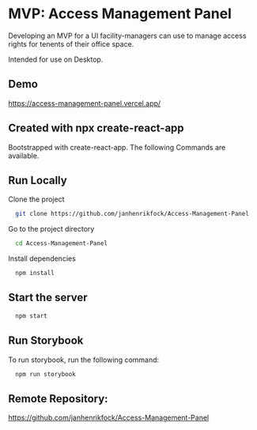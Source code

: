 # MVP: Access Management Panel

Developing an MVP for a UI facility-managers can use to manage access rights for tenents of their office space.

Intended for use on Desktop.

## Demo

https://access-management-panel.vercel.app/

## Created with npx create-react-app

Bootstrapped with create-react-app. The following Commands are available.

## Run Locally

Clone the project

```bash
  git clone https://github.com/janhenrikfock/Access-Management-Panel
```

Go to the project directory

```bash
  cd Access-Management-Panel
```

Install dependencies

```bash
  npm install
```

## Start the server

```bash
  npm start
```

## Run Storybook

To run storybook, run the following command:

```bash
  npm run storybook
```

## Remote Repository:

https://github.com/janhenrikfock/Access-Management-Panel
